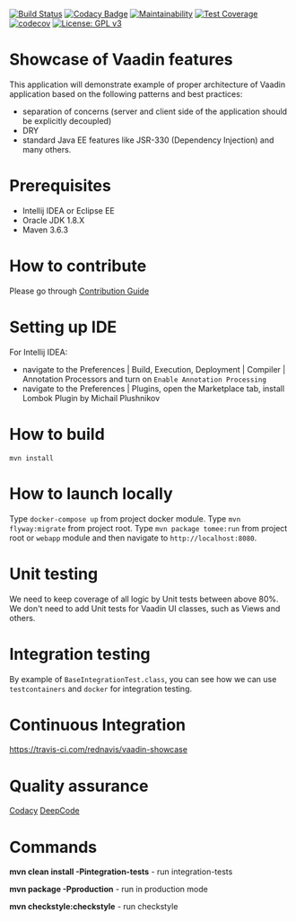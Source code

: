 [![Build Status](https://travis-ci.com/rednavis/vaadin-showcase.svg?branch=master)](https://travis-ci.com/rednavis/vaadin-showcase)
[![Codacy Badge](https://api.codacy.com/project/badge/Grade/21e248caf9cf4192ae618eada63469c6)](https://www.codacy.com/gh/rednavis/vaadin-showcase?utm_source=github.com&amp;utm_medium=referral&amp;utm_content=rednavis/vaadin-showcase&amp;utm_campaign=Badge_Grade)
[![Maintainability](https://api.codeclimate.com/v1/badges/eb18be5f089efbefe1c5/maintainability)](https://codeclimate.com/github/rednavis/vaadin-showcase/maintainability)
[![Test Coverage](https://api.codeclimate.com/v1/badges/eb18be5f089efbefe1c5/test_coverage)](https://codeclimate.com/github/rednavis/vaadin-showcase/test_coverage)
[![codecov](https://codecov.io/gh/rednavis/vaadin-showcase/branch/master/graph/badge.svg)](https://codecov.io/gh/rednavis/vaadin-showcase)
[![License: GPL v3](https://img.shields.io/badge/License-GPLv3-blue.svg)](https://www.gnu.org/licenses/gpl-3.0)


# Showcase of Vaadin features

This application will demonstrate example of proper architecture of Vaadin application based on the following patterns and best practices:
- separation of concerns (server and client side of the application should be explicitly decoupled)
- DRY
- standard Java EE features like JSR-330 (Dependency Injection)
and many others.

# Prerequisites
- Intellij IDEA or Eclipse EE
- Oracle JDK 1.8.X
- Maven 3.6.3

# How to contribute
Please go through [Contribution Guide](http://bit.ly/2sx6BKz)

# Setting up IDE
For Intellij IDEA:
- navigate to the Preferences | Build, Execution, Deployment | Compiler | Annotation Processors and turn on `Enable Annotation Processing`
- navigate to the Preferences | Plugins, open the Marketplace tab, install Lombok Plugin by Michail Plushnikov

# How to build 
`mvn install`

# How to launch locally
Type `docker-compose up` from project docker module.
Type `mvn flyway:migrate` from project root.
Type `mvn package tomee:run` from project root or `webapp` module and then navigate to `http://localhost:8080`.

# Unit testing 
We need to keep coverage of all logic by Unit tests between above 80%. We don't need to add Unit tests for Vaadin UI classes, such as Views and others.

# Integration testing 
By example of `BaseIntegrationTest.class`, you can see how we can use `testcontainers` and `docker` for integration testing.

# Continuous Integration
https://travis-ci.com/rednavis/vaadin-showcase

# Quality assurance
[Codacy](https://app.codacy.com/gh/rednavis/vaadin-showcase/dashboard)
[DeepCode](https://www.deepcode.ai/app/gh/rednavis/vaadin-showcase/e3030bc66806e770256e0435586ec621733d39c0/_/dashboard/)

# Commands
**mvn clean install -Pintegration-tests** - run integration-tests

**mvn package -Pproduction** - run in production mode

**mvn checkstyle:checkstyle** - run checkstyle
